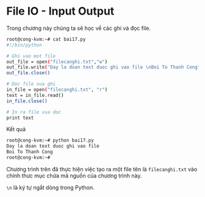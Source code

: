 ﻿# File IO - Input Output
Trong chương này chúng ta sẽ học về các ghi và đọc file.

```sh
root@cong-kvm:~# cat bai17.py
#!/bin/python

# Ghi vao mot file
out_file = open("filecanghi.txt","w")
out_file.write("Day la doan text duoc ghi vao file \nBoi To Thanh Cong")
out_file.close()

# Doc file vua ghi
in_file = open("filecanghi.txt", "r")
text = in_file.read()
in_file.close()

# In ra file vua doc
print text

```

Kết quả 
```sh
root@cong-kvm:~# python bai17.py
Day la doan text duoc ghi vao file
Boi To Thanh Cong
root@cong-kvm:~#
```

Chương trình trên đã thực hiện việc tạo ra một file tên là `filecanghi.txt` vào chính thưc mục chứa mã nguồn của chương trình này. 

`\n` là ký tự ngắt dòng trong Python.



